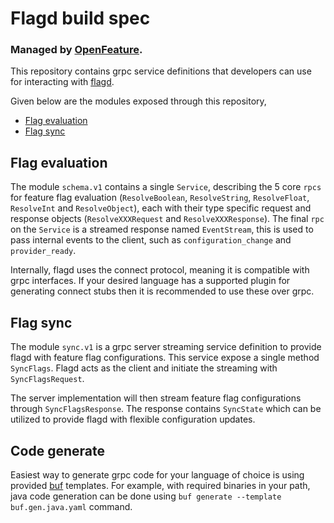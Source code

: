 # Flagd build spec

### Managed by [OpenFeature](https://github.com/open-feature). 

This repository contains grpc service definitions that developers can use for interacting with [flagd](https://github.com/open-feature/flagd).

Given below are the modules exposed through this repository,

- [Flag evaluation](#Flag-evaluation)
- [Flag sync](#Flag-sync)

## Flag evaluation

The module `schema.v1` contains a single `Service`, describing the 5 core `rpcs` for feature flag evaluation (`ResolveBoolean`,
`ResolveString`, `ResolveFloat`, `ResolveInt` and `ResolveObject`), each with their type specific request and
response objects (`ResolveXXXRequest` and `ResolveXXXResponse`). The final `rpc` on the `Service` is a streamed response
named `EventStream`, this is used to pass internal events to the client, such as `configuration_change` and `provider_ready`.

Internally, flagd uses the connect protocol, meaning it is compatible with grpc interfaces. If your desired language has 
a supported plugin for generating connect stubs then it is recommended to use these over grpc.

## Flag sync

The module `sync.v1` is a grpc server streaming service definition to provide flagd with feature flag configurations.
This service expose a single method `SyncFlags`. Flagd acts as the client and initiate the streaming with `SyncFlagsRequest`.

The server implementation will then stream feature flag configurations through `SyncFlagsResponse`. The response contains
`SyncState` which can be utilized to provide flagd with flexible configuration updates.

## Code generate

Easiest way to generate grpc code for your language of choice is using provided [buf](https://buf.build/) templates.
For example, with required binaries in your path, java code generation can be done using 
`buf generate --template buf.gen.java.yaml` command.

